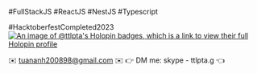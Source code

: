 

#FullStackJS 
#ReactJS 
#NestJS 
#Typescript
<!--
**ttlpta/ttlpta** is a ✨ _special_ ✨ repository because its `README.md` (this file) appears on your GitHub profile.

Here are some ideas to get you started:

- 🔭 I’m currently working on ...
- 🌱 I’m currently learning ...
- 👯 I’m looking to collaborate on ...
- 🤔 I’m looking for help with ...
- 💬 Ask me about ...
- 📫 How to reach me: ...
- 😄 Pronouns: ...
- ⚡ Fun fact: ...
-->
#HacktoberfestCompleted2023 
[![An image of @ttlpta's Holopin badges, which is a link to view their full Holopin profile](https://holopin.me/ttlpta)](https://holopin.io/@ttlpta)

 :envelope: tuananh200898@gmail.com :envelope:
:point_right: DM me: skype - ttlpta.g :point_left:
